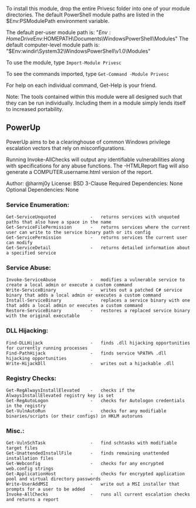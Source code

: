 To install this module, drop the entire Privesc folder into one of your module directories. The default PowerShell module paths are listed in the $Env:PSModulePath environment variable.

The default per-user module path is: "$Env:HomeDrive$Env:HOMEPATH\Documents\WindowsPowerShell\Modules"
The default computer-level module path is: "$Env:windir\System32\WindowsPowerShell\v1.0\Modules"

To use the module, type `Import-Module Privesc`

To see the commands imported, type `Get-Command -Module Privesc`

For help on each individual command, Get-Help is your friend.

Note: The tools contained within this module were all designed such that they can be run individually. Including them in a module simply lends itself to increased portability.


## PowerUp

PowerUp aims to be a clearinghouse of common Windows privilege escalation
vectors that rely on misconfigurations.

Running Invoke-AllChecks will output any identifiable vulnerabilities along
with specifications for any abuse functions. The -HTMLReport flag will also
generate a COMPUTER.username.html version of the report.

Author: @harmj0y
License: BSD 3-Clause
Required Dependencies: None
Optional Dependencies: None


### Service Enumeration:
    Get-ServiceUnquoted             -   returns services with unquoted paths that also have a space in the name
    Get-ServiceFilePermission       -   returns services where the current user can write to the service binary path or its config
    Get-ServicePermission           -   returns services the current user can modify
    Get-ServiceDetail               -   returns detailed information about a specified service

### Service Abuse:
    Invoke-ServiceAbuse             -   modifies a vulnerable service to create a local admin or execute a custom command
    Write-ServiceBinary             -   writes out a patched C# service binary that adds a local admin or executes a custom command
    Install-ServiceBinary           -   replaces a service binary with one that adds a local admin or executes a custom command
    Restore-ServiceBinary           -   restores a replaced service binary with the original executable

### DLL Hijacking:
    Find-DLLHijack                  -   finds .dll hijacking opportunities for currently running processes
    Find-PathHijack                 -   finds service %PATH% .dll hijacking opportunities
    Write-HijackDll                 -   writes out a hijackable .dll

### Registry Checks:
    Get-RegAlwaysInstallElevated    -   checks if the AlwaysInstallElevated registry key is set
    Get-RegAutoLogon                -   checks for Autologon credentials in the registry
    Get-VulnAutoRun                 -   checks for any modifiable binaries/scripts (or their configs) in HKLM autoruns

### Misc.:
    Get-VulnSchTask                 -   find schtasks with modifiable target files
    Get-UnattendedInstallFile       -   finds remaining unattended installation files
    Get-Webconfig                   -   checks for any encrypted web.config strings
    Get-ApplicationHost             -   checks for encrypted application pool and virtual directory passwords
    Write-UserAddMSI                -   write out a MSI installer that prompts for a user to be added
    Invoke-AllChecks                -   runs all current escalation checks and returns a report

